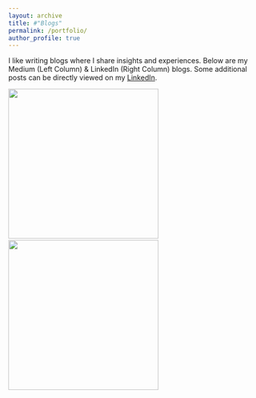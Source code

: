 ```yaml
---
layout: archive
title: #"Blogs"
permalink: /portfolio/
author_profile: true
---
```


I like writing blogs where I share insights and experiences. Below are my Medium (Left Column) & LinkedIn (Right Column) blogs. Some additional posts can be directly viewed on my [LinkedIn](https://www.linkedin.com/in/rqbmedi).

[<img src="http://rqbmedi.github.io/images/Medium_Article_14.png" width="300" height="300" />](https://erraqabielmehdi.medium.com/automatic-algorithm-configuration-for-optimization-solvers-66ac3861a233) &nbsp; &nbsp; &nbsp; &nbsp; [<img src="http://rqbmedi.github.io/images/LinkedIn_Article_18.png" width="300" height="300" />](https://www.linkedin.com/pulse/role-internships-tuning-career-compass-er-raqabi-el-mehdi-%E3%83%A9%E3%82%AB%E3%83%93-%E3%83%A1%E3%83%87%E3%82%A3/)
